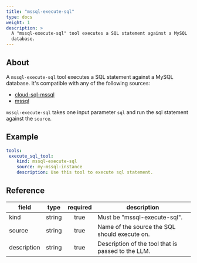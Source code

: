 ```yaml
---
title: "mssql-execute-sql"
type: docs
weight: 1
description: > 
  A "mssql-execute-sql" tool executes a SQL statement against a MySQL
  database.
---
```


## About

A `mssql-execute-sql` tool executes a SQL statement against a MySQL
database. It's compatible with any of the following sources:

- [cloud-sql-mssql](../sources/cloud-sql-mysql.md)
- [mssql](../sources/mysql.md)

`mssql-execute-sql` takes one input parameter `sql` and run the sql
statement against the `source`.

## Example

```yaml
tools:
 execute_sql_tool:
    kind: mssql-execute-sql
    source: my-mssql-instance
    description: Use this tool to execute sql statement.
```
## Reference
| **field**   |                  **type**                  | **required** | **description**                                                                                  |
|-------------|:------------------------------------------:|:------------:|--------------------------------------------------------------------------------------------------|
| kind        |                   string                   |     true     | Must be "mssql-execute-sql".                                                                          |
| source      |                   string                   |     true     | Name of the source the SQL should execute on.                                                    |
| description |                   string                   |     true     | Description of the tool that is passed to the LLM.